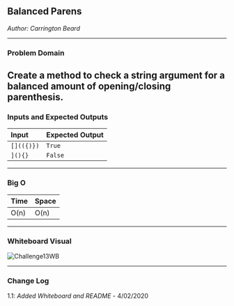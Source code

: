 
## Balanced Parens
*Author: Carrington Beard*

---

### Problem Domain
Create a method to check a string argument for a balanced amount of opening/closing parenthesis.
---

### Inputs and Expected Outputs

| Input | Expected Output |
| :----------- | :----------- |
| `[](({)})`| `True` |
| `](){}` | `False` |


---

### Big O


| Time | Space |
| :----------- | :----------- |
| O(n) | O(n) |


---


### Whiteboard Visual

![Challenge13WB](https://user-images.githubusercontent.com/58369033/78290695-fb886780-74d8-11ea-91a9-395899ad4b10.jpg)

---

### Change Log
 
 
1.1: *Added Whiteboard and README* - 4/02/2020  

